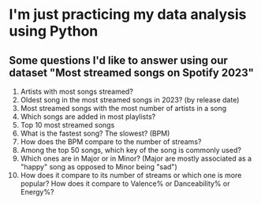# I'm just practicing my data analysis using Python

## Some questions I'd like to answer using our dataset "Most streamed songs on Spotify 2023"

1. Artists with most songs streamed?<br>
2. Oldest song in the most streamed songs in 2023? (by release date)<br> 
3. Most streamed songs with the most number of artists in a song<br>
4. Which songs are added in most playlists?<br>
5. Top 10 most streamed songs<br>
6. What is the fastest song? The slowest? (BPM)<br>
7. How does the BPM compare to the number of streams?<br>
8. Among the top 50 songs, which key of the song is commonly used?<br>  
9. Which ones are in Major or in Minor? (Major are mostly associated as a "happy" song as opposed to Minor being "sad")<br>
10. How does it compare to its number of streams or which one is more popular? How does it compare to Valence% or Danceability% or Energy%?<br>
